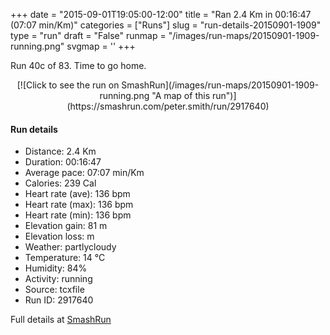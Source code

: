 +++
date = "2015-09-01T19:05:00-12:00"
title = "Ran 2.4 Km in 00:16:47 (07:07 min/Km)"
categories = ["Runs"]
slug = "run-details-20150901-1909"
type = "run"
draft = "False"
runmap = "/images/run-maps/20150901-1909-running.png"
svgmap = '<polyline points="60 0, 56 3, 55 14, 50 24, 57 28, 57 31, 57 31, 57 32, 51 46, 45 53, 40 63, 43 81, 44 85, 50 86, 51 84, 57 88, 52 98, 51 100">'
+++

Run 40c of 83. Time to go home. 



<!--more-->

<center>
[![Click to see the run on SmashRun](/images/run-maps/20150901-1909-running.png "A map of this run")](https://smashrun.com/peter.smith/run/2917640)
</center>

#### Run details

* Distance: 2.4 Km
* Duration: 00:16:47
* Average pace: 07:07 min/Km
* Calories: 239 Cal
* Heart rate (ave): 136 bpm
* Heart rate (max): 136 bpm
* Heart rate (min): 136 bpm
* Elevation gain: 81 m
* Elevation loss:  m
* Weather: partlycloudy
* Temperature: 14 &deg;C
* Humidity: 84%
* Activity: running
* Source: tcxfile
* Run ID: 2917640

Full details at [SmashRun](https://smashrun.com/peter.smith/run/2917640)